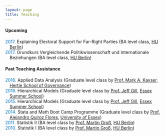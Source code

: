 ```yaml
---
layout: page
title: Teaching
---
```


<style>
	ul.yr {
	list-style: none;
	margin-left: 0;
	padding-left: 1em;
	text-indent: -1em;
	}
	</style>


#### Upcoming
<ul class="yr">
<li> <font color="#0070bb"> 2017. </font>
Explaining Electoral Support for Far-Right Parties (BA level class, <a
 href="https://www.sowi.hu-berlin.de/">HU Berlin</a>)
</li>
<li> <font color="#0070bb"> 2017. </font>
Grundkurs Vergleichende Politikwissenschaft und Internationale
Beziehungen (BA level class, <a
 href="https://www.sowi.hu-berlin.de/">HU Berlin</a>)
</li>
</ul>

#### Past Teaching Assistance
<ul class="yr">
<li> <font color="#0070bb"> 2016. </font>
Applied Data Analysis (Graduate level class by <a
 href="http://mark-kayser.com/">Prof. Mark A. Kayser</a>, <a
 href="https://www.hertie-school.org/en/">Hertie School of Governance</a>)
</li>
<li> <font color="#0070bb"> 2016. </font>
Hierarchical Models (Graduate level class by <a
 href="http://pages.wustl.edu/jgill">Prof. Jeff Gill</a>, <a
 href="http://essexsummerschool.com/">Essex Summer School</a>)
</li>
<li> <font color="#0070bb"> 2015. </font>
Hierarchical Models (Graduate level class by <a
 href="http://pages.wustl.edu/jgill">Prof. Jeff Gill</a>, <a
 href="http://essexsummerschool.com/">Essex Summer School</a>)
</li>
<li> <font color="#0070bb"> 2014. </font>
Stata and Math Boot Camp Programme (Graduate level class by <a
 href="http://privatewww.essex.ac.uk/~aquiro/">Prof. Alejandro Quiroz Flores</a>,
<a
 href="http://www.essex.ac.uk/government/">University of Essex</a>)
</li>
<li> <font color="#0070bb"> 2011. </font>
Statistik II (BA level class by <a
 href="http://www.uni-tuebingen.de/fakultaeten/wirtschafts-und-sozialwissenschaftliche-fakultaet/faecher/soziologie/institut/personal-nach-funktionen/prof-dr-martin-gross.html">Prof. Martin Groß</a>, <a
 href="https://www.sowi.hu-berlin.de/">HU Berlin</a>)
</li>
<li> <font color="#0070bb"> 2010. </font>
Statistik I (BA level class by <a
 href="http://www.uni-tuebingen.de/fakultaeten/wirtschafts-und-sozialwissenschaftliche-fakultaet/faecher/soziologie/institut/personal-nach-funktionen/prof-dr-martin-gross.html">Prof. Martin Groß</a>, <a
 href="https://www.sowi.hu-berlin.de/">HU Berlin</a>)
</li>
</ul>
